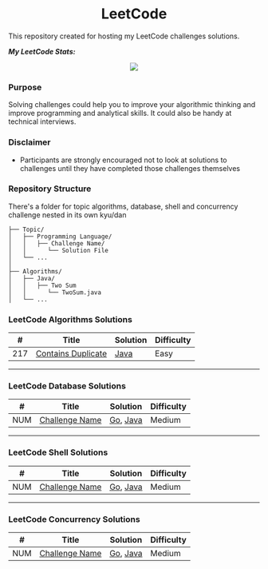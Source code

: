 <h1 align="center"> LeetCode </h1>

 This repository created for hosting my LeetCode challenges solutions.
 
  ***My LeetCode Stats:***
  
 <div align="center"><a href="https://leetcode.com/razlevio/"><img src="https://leetcode-stats.vercel.app/api?username=razlevio&theme=Dark"></a></div>
 
 ### Purpose

Solving challenges could help you to improve your algorithmic thinking and improve programming and analytical skills. It could also be handy at technical interviews.

### Disclaimer

- Participants are strongly encouraged not to look at solutions to challenges until they have completed those challenges themselves

### Repository Structure

There's a folder for topic algorithms, database, shell and concurrency challenge nested in its own kyu/dan

```ascii
├── Topic/
│   ├── Programming Language/
│   │   ├── Challenge Name/
│   │      └── Solution File
│   └── ...
│
├── Algorithms/
│   ├── Java/
│   │   ├── Two Sum
│   │      └── TwoSum.java
│   └── ...
```

### LeetCode Algorithms Solutions

| # | Title | Solution | Difficulty |
|---| ----- | -------- | ---------- |
|217|[Contains Duplicate](https://leetcode.com/problems/contains-duplicate/) | [Java](./Algorithms/Java/Contains-Duplicate/ContainsDuplicate.java)|Easy|

---

### LeetCode Database Solutions
| # | Title | Solution | Difficulty |
|---| ----- | -------- | ---------- |
|NUM|[Challenge Name](https://leetcode.com/problems/largest-number-after-mutating-substring/) | [Go](./Algorithms/path), [Java](./Algorithms/path)|Medium|

---

### LeetCode Shell Solutions
| # | Title | Solution | Difficulty |
|---| ----- | -------- | ---------- |
|NUM|[Challenge Name](https://leetcode.com/problems/largest-number-after-mutating-substring/) | [Go](./Algorithms/path), [Java](./Algorithms/path)|Medium|

---

### LeetCode Concurrency Solutions

| # | Title | Solution | Difficulty |
|---| ----- | -------- | ---------- |
|NUM|[Challenge Name](https://leetcode.com/problems/largest-number-after-mutating-substring/) | [Go](./Algorithms/path), [Java](./Algorithms/path)|Medium|
